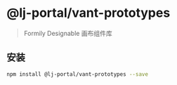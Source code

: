 # @lj-portal/vant-prototypes

> Formily Designable 画布组件库

## 安装

```bash
npm install @lj-portal/vant-prototypes --save
```
